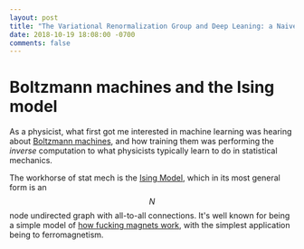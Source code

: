 ```yaml
---
layout: post
title: "The Variational Renormalization Group and Deep Leaning: a Naive Attempt"
date: 2018-10-19 18:08:00 -0700
comments: false
---
```


# Boltzmann machines and the Ising model

As a physicist, what first got me interested in machine learning was hearing
about [Boltzmann machines](https://en.wikipedia.org/wiki/Boltzmann_machine), and
how training them was performing the *inverse* computation to what physicists
typically learn to do in statistical mechanics.

The workhorse of stat mech is the [Ising
Model](https://en.wikipedia.org/wiki/Ising_model), which in its most general
form is an $$ N $$ node undirected graph with all-to-all connections. It's well
known for being a simple model of [how fucking magnets
work](https://www.youtube.com/watch?v=lFabsRFnWy0), with the simplest
application being to ferromagnetism.
